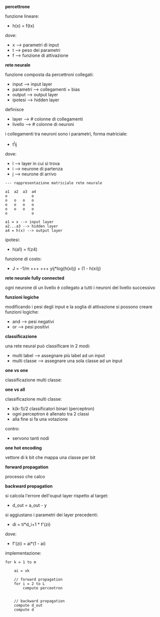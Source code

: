 **percettrone**

funzione lineare:
* h(x) = f(tx)

dove:
* x --> parametri di input
* t --> peso dei parametri
* f --> funzione di attivazione

**rete neurale**

funzione composta da percettroni collegati:
* input --> input layer
* parametri --> collegamenti + bias
* output --> output layer
* ipotesi --> hidden layer

definisce
* layer --> # colonne di collegamenti
* livello --> # colonne di neuroni

i collegamenti tra neuroni sono i parametri, forma matriciale:
* t<sup>l</sup></sub>ij</sub>

dove:
* l --> layer in cui si trova
* i --> neurone di partenza
* j --> neurone di arrivo

```
--- rappresentazione matriciale rete neurale

a1  a2  a3  a4
o           o
o   o   o   o
o   o   o   o
o   o   o   o
o           o

a1 = x --> input layer
a2...a3 --> hidden layer
a4 = h(x) --> output layer

```

ipotesi:
* h(a1) = f(z4)

funzione di costo:
* J = -1/m +++ +++ yij*log(h(xi)j) + (1 - h(xi)j)

**rete neurale fully connected**

ogni neurone di un livello è collegato a tutti i neuroni del livello successivo

**funzioni logiche**

modificando i pesi degli input e la soglia di attivazione si possono creare funzioni logiche:
* and --> pesi negativi
* or --> pesi positivi

**classificazione**

una rete neural può classificare in 2 modi:
* multi label --> assegnare più label ad un input
* multi classe --> assegnare una sola classe ad un input 

**one vs one**

classificazione multi classe:

**one vs all**

classificazione multi classe:
* k(k-1)/2 classificatori binari (perceptron)
* ogni perceptron è allenato tra 2 classi
* alla fine si fa una votazione

contro:
* servono tanti nodi

**one hot encoding**

vettore di k bit che mappa una classe per bit

**forward propagation**

processo che calco

**backward propagation**

si calcola l'errore dell'ouput layer rispetto al target:
* d_out = a_out - y

si aggiustano i parametri dei layer precedenti:
* di = ti*d_i+1 * f'(zi)

dove:
* f'(zi) = ai*(1 - ai)

implementazione:
```
for k = 1 to m

    ai = xk

    // forward propagation
    for i = 2 to L 
        compute perceotron


    // backward propagation
    compute d_out
    compute d
```

